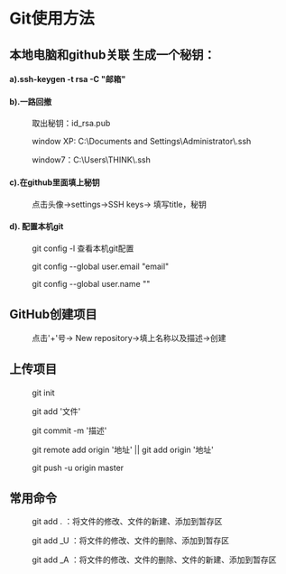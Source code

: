 # Git使用方法
<h2>本地电脑和github关联 生成一个秘钥：</h2>
<dl>
	<h4>a).ssh-keygen -t rsa -C "邮箱"</h4>
	<h4>b).一路回撤</h4>
	<dd>
		<p>取出秘钥：id_rsa.pub</p>
		<p>window XP:  C:\Documents and Settings\Administrator\.ssh</p>
		<p>window7：C:\Users\THINK\.ssh</p>
	</dd>
	<h4>c).在github里面填上秘钥</h4>
	<dd>
		<p>点击头像->settings->SSH keys-> 填写title，秘钥</p>
	</dd>
	<h4>d). 配置本机git</h4>
	<dd>
		<p>git config -l 查看本机git配置</p>
		<p>git config --global user.email "email"</p>
		<p>git config --global user.name ""</p>
	</dd>
</dl>
<h2>GitHub创建项目</h2>
<dl>
	<dd>
		<p>点击'+'号-> New repository->填上名称以及描述->创建</p>
	</dd>
</dl>
<h2>上传项目</h2>
<dl>
	<h4></h4>
	<dd>
		<p>git init</p>
		<p>git add '文件'</p>
		<p>git commit -m '描述'</p>
		<p>git remote add origin '地址' || git add origin '地址'</p>
		<p>git push -u origin master</p>
	</dd>
</dl>
<h2>常用命令</h2>
<dl>
	<dd>
		<p>git add . ：将文件的修改、文件的新建、添加到暂存区</p>
		<p>git add _U ：将文件的修改、文件的删除、添加到暂存区</p>
		<p>git add _A ：将文件的修改、文件的删除、文件的新建、添加到暂存区</p>		
	</dd>
</dl>



